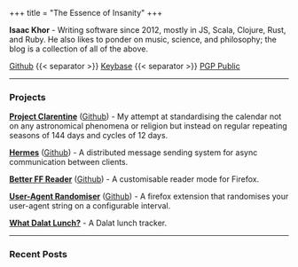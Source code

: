 +++
title = "The Essence of Insanity"
+++

__Isaac Khor__ - Writing software since 2012, mostly in JS, Scala, Clojure, Rust, and Ruby. He also likes to ponder on music, science, and philosophy; the blog is a collection of all of the above.

[Github](https://github.com/IsaacKhor/) {{< separator >}} [Keybase](https://keybase.io/isaackhor) {{< separator >}} [PGP Public](/public-contact.asc)

---

### Projects

[**Project Clarentine**](/projects/project-clarentine/) ([Github](https://github.com/IsaacKhor/project-clarentine/)) - My attempt at standardising the calendar not on any astronomical phenomena or religion but instead on regular repeating seasons of 144 days and cycles of 12 days.

[**Hermes**](/projects/hermes) ([Github](https://github.com/IsaacKhor/hermes/)) - A distributed message sending system for async communication between clients.

[**Better FF Reader**](/projects/better-ff-reader/) ([Github](https://github.com/IsaacKhor/better-ff-reader/)) - A customisable reader mode for Firefox.

[**User-Agent Randomiser**](/projects/user-agent-randomiser) ([Github](/projects/user-agent-randomiser/)) - A firefox extension that randomises your user-agent string on a configurable interval.

[**What Dalat Lunch?**](https://whatdalatlunch.glitch.me/) - A Dalat lunch tracker.

---

### Recent Posts

